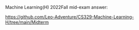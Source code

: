 Machine Learning(H) 2022Fall mid-exam answer:

https://github.com/Leo-Adventure/CS329-Machine-Learning-H/tree/main/Midterm
